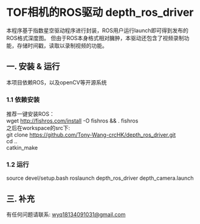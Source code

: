 # TOF相机的ROS驱动 depth_ros_driver
  本程序基于指数星空驱动程序进行封装，ROS用户运行launch即可得到发布的ROS格式深度图。
  但由于ROS本身格式相对臃肿，本驱动还包含了视频录制功能，存储时间戳，读取以录制视频的功能。

## 一. 安装 & 运行
  本项目依赖ROS，以及openCV等开源系统

### 1.1 依赖安装
  推荐一键安装ROS： \
   wget http://fishros.com/install -O fishros && . fishros \
  之后在workspace的src下: \
   git clone https://github.com/Tony-Wang-crcHK/depth_ros_driver.git \
   cd .. \
   catkin_make 

### 1.2 运行
   source devel/setup.bash
   roslaunch depth_ros_driver depth_camera.launch

## 三. 补充
  有任何问题请联系: wyq18134091031@gmail.com
